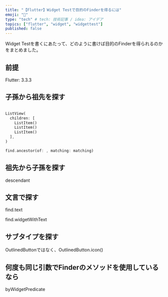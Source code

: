 ```yaml
---
title: "【Flutter】Widget Testで目的のFinderを得るには"
emoji: "🧪"
type: "tech" # tech: 技術記事 / idea: アイデア
topics: ["flutter", "widget", "widgettest"]
published: false
---
```


Widget Testを書くにあたって、どのように書けば目的のFinderを得られるのかをまとめました。

## 前提

Flutter: 3.3.3

## 子孫から祖先を探す

```dart

ListView(
  children: [
    ListItem()
    ListItem()
    ListItem()
  ],
)

find.ancestor(of: , matching: matching)
```

## 祖先から子孫を探す

descendant

## 文言で探す

find.text

find.widgetWithText

## サブタイプを探す

OutlinedButtonではなく、OutlinedButton.icon()

## 何度も同じ引数でFinderのメソッドを使用しているなら

byWidgetPredicate
